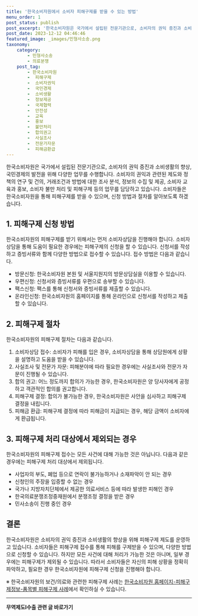 ```yaml
---
title: '한국소비자원에서 소비자 피해구제를 받을 수 있는 방법'
menu_order: 1
post_status: publish
post_excerpt: '한국소비자원은 국가에서 설립된 전문기관으로, 소비자의 권익 증진과 소비생활의 향상, 국민경제의 발전을 위해 다양한 업무를 수행합니다. 소비자의 권익과 관련된 제도와 정책의 연구 및 건의, 거래조건과 방법에 대한 조사 분석, 정보의 수집 및 제공, 소비자 교육과 홍보, 소비자 불만 처리 및 피해구제 등의 업무를 담당하고 있습니다. 소비자들은 한국소비자원을 통해 피해구제를 받을 수 있으며, 신청 방법과 절차를 알아보도록 하겠습니다.'
post_date: 2023-12-12 04:46:46
featured_image: _images/민형사소송.png
taxonomy:
    category:
        - 민형사소송
        - 의료분쟁
    post_tag:
        - 한국소비자원
        -  피해구제
        -  소비자권익
        -  국민경제
        -  소비생활
        -  정보제공
        -  국제협력
        -  안전성
        -  교육
        -  홍보
        -  불만처리
        -  합의권고
        -  사실조사
        -  전문가자문
        -  피해금환급
---
```



한국소비자원은 국가에서 설립된 전문기관으로, 소비자의 권익 증진과 소비생활의 향상, 국민경제의 발전을 위해 다양한 업무를 수행합니다. 소비자의 권익과 관련된 제도와 정책의 연구 및 건의, 거래조건과 방법에 대한 조사 분석, 정보의 수집 및 제공, 소비자 교육과 홍보, 소비자 불만 처리 및 피해구제 등의 업무를 담당하고 있습니다. 소비자들은 한국소비자원을 통해 피해구제를 받을 수 있으며, 신청 방법과 절차를 알아보도록 하겠습니다.

## 1. 피해구제 신청 방법

한국소비자원의 피해구제를 받기 위해서는 먼저 소비자상담을 진행해야 합니다. 소비자상담을 통해 도움이 필요한 경우에는 피해구제의 신청을 할 수 있습니다. 신청서를 작성하고 증빙서류와 함께 다양한 방법으로 접수할 수 있습니다. 접수 방법은 다음과 같습니다.

- 방문신청: 한국소비자원 본원 및 서울지원지의 방문상담실을 이용할 수 있습니다.
- 우편신청: 신청서와 증빙서류를 우편으로 송부할 수 있습니다.
- 팩스신청: 팩스를 통해 신청서와 증빙서류를 제출할 수 있습니다.
- 온라인신청: 한국소비자원의 홈페이지를 통해 온라인으로 신청서를 작성하고 제출할 수 있습니다.

## 2. 피해구제 절차

한국소비자원의 피해구제 절차는 다음과 같습니다.

1. 소비자상담 접수: 소비자가 피해를 입은 경우, 소비자상담을 통해 상담원에게 상황을 설명하고 도움을 받을 수 있습니다.
2. 사실조사 및 전문가 자문: 피해분야에 따라 필요한 경우에는 사실조사와 전문가 자문이 진행될 수 있습니다.
3. 합의 권고: 어느 정도까지 합의가 가능한 경우, 한국소비자원은 양 당사자에게 공정하고 객관적인 합의를 권고합니다.
4. 피해구제 결정: 합의가 불가능한 경우, 한국소비자원은 사안을 심사하고 피해구제 결정을 내립니다.
5. 피해금 환급: 피해구제 결정에 따라 피해금이 지급되는 경우, 해당 금액이 소비자에게 환급됩니다.

## 3. 피해구제 처리 대상에서 제외되는 경우

한국소비자원의 피해구제 접수는 모든 사건에 대해 가능한 것은 아닙니다. 다음과 같은 경우에는 피해구제 처리 대상에서 제외됩니다.

- 사업자의 부도, 폐업 등으로 연락이 불가능하거나 소재파악이 안 되는 경우
- 신청인의 주장을 입증할 수 없는 경우
- 국가나 지방자치단체에서 제공한 의료서비스 등에 따라 발생한 피해인 경우
- 한국의료분쟁조정중재원에서 분쟁조정 결정을 받은 경우
- 민사소송이 진행 중인 경우

## 결론

한국소비자원은 소비자의 권익 증진과 소비생활의 향상을 위해 피해구제 제도를 운영하고 있습니다. 소비자들은 피해구제 접수를 통해 피해를 구제받을 수 있으며, 다양한 방법으로 신청할 수 있습니다. 하지만 모든 사건에 대해 처리가 가능한 것은 아니며, 일부 경우에는 피해구제가 제외될 수 있습니다. 따라서 소비자들은 자신의 피해 상황을 정확히 파악하고, 필요한 경우 한국소비자원에 피해구제 신청을 진행해야 합니다.

※ 한국소비자원의 보건/의료와 관련한 피해구제 사례는 [한국소비자원 홈페이지-피해구제정보-품목별 피해구제 사례](www.kca.go.kr)에서 확인하실 수 있습니다.
<!-- wp:separator -->
<hr class="wp-block-separator has-alpha-channel-opacity"/>
<!-- /wp:separator -->

<!-- wp:group {"backgroundColor":"base","layout":{"type":"constrained"}} -->
<div class="wp-block-group has-base-background-color has-background"><!-- wp:paragraph {"align":"center","fontSize":"medium"} -->
<p class="has-text-align-center has-large-font-size"><strong>무역제도Ⅰ수출 관련 글 바로가기</strong></p>
<!-- /wp:paragraph -->


<!-- wp:latest-posts
{"categories":[{"id":14332,"count":19,"description":"","link":"https://uknowlaw.com/category/%eb%ac%b4%ec%97%ad%ec%a0%9c%eb%8f%84%e2%85%b0%ec%88%98%ec%b6%9c/","name":"무역제도Ⅰ수출","slug":"무역제도Ⅰ수출","taxonomy":"category","parent":0,"meta":[],"_links":{"self":[{"href":"https://uknowlaw.com/wp-json/wp/v2/categories/14332"}],"collection":[{"href":"https://uknowlaw.com/wp-json/wp/v2/categories"}],"about":[{"href":"https://uknowlaw.com/wp-json/wp/v2/taxonomies/category"}],"wp:post_type":[{"href":"https://uknowlaw.com/wp-json/wp/v2/posts?categories=14332"}],"curies":[{"name":"wp","href":"https://api.w.org/{rel}","templated":true}]}}],"postsToShow":100,"excerptLength":28,"postLayout":"grid","columns":2,"featuredImageAlign":"left","featuredImageSizeSlug":"large","fontSize":"small"} /--></div>
<!-- /wp:group -->
